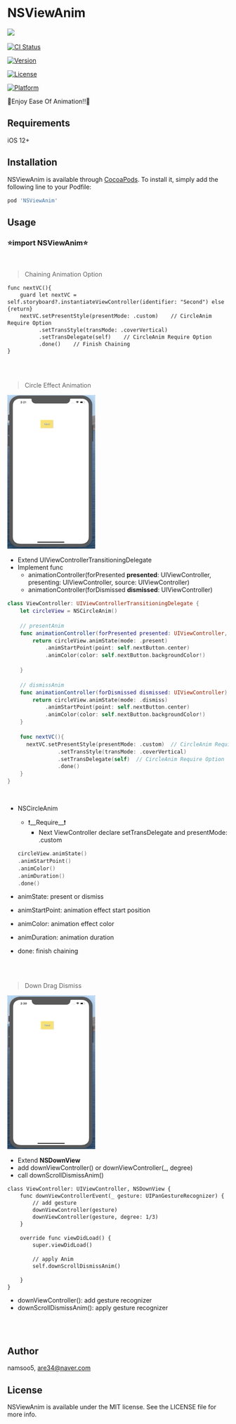 # NSViewAnim


![](https://img.shields.io/badge/namsoo-firstlib-blueviolet)

[![CI Status](https://img.shields.io/travis/namsoo5/NSViewAnim.svg?style=flat)](https://travis-ci.org/namsoo5/NSViewAnim)

[![Version](https://img.shields.io/cocoapods/v/NSViewAnim.svg?style=flat)](https://cocoapods.org/pods/NSViewAnim)

[![License](https://img.shields.io/cocoapods/l/NSViewAnim.svg?style=flat)](https://cocoapods.org/pods/NSViewAnim)

[![Platform](https://img.shields.io/cocoapods/p/NSViewAnim.svg?style=flat)](https://cocoapods.org/pods/NSViewAnim)





💜Enjoy Ease Of Animation!!💜


## Requirements

iOS 12+

## Installation

NSViewAnim is available through [CocoaPods](https://cocoapods.org). To install
it, simply add the following line to your Podfile:

```ruby
pod 'NSViewAnim'
```

## Usage

### ⭐️import NSViewAnim⭐️

<br>



> Chaining Animation Option

``` swif
func nextVC(){
    guard let nextVC = self.storyboard?.instantiateViewController(identifier: "Second") else {return}
    nextVC.setPresentStyle(presentMode: .custom)    // CircleAnim Require Option
          .setTransStyle(transMode: .coverVertical)
          .setTransDelegate(self)    // CircleAnim Require Option
          .done()    // Finish Chaining
}
```

<br>

<br>



> Circle Effect Animation

<img src="./READMEImg/circleAnim.gif" width="200" height="350">

* Extend UIViewControllerTransitioningDelegate 
* Implement func
  * animationController(forPresented __presented__: UIViewController, presenting: UIViewController, source: UIViewController)
  * animationController(forDismissed __dismissed__: UIViewController) 

``` swift
class ViewController: UIViewControllerTransitioningDelegate {
    let circleView = NSCircleAnim()

    // presentAnim
    func animationController(forPresented presented: UIViewController, presenting: UIViewController, source: UIViewController) -> UIViewControllerAnimatedTransitioning? {
        return circleView.animState(mode: .present)
            .animStartPoint(point: self.nextButton.center)
            .animColor(color: self.nextButton.backgroundColor!)
        
    }
    
    // dismissAnim
    func animationController(forDismissed dismissed: UIViewController) -> UIViewControllerAnimatedTransitioning? {
        return circleView.animState(mode: .dismiss)
            .animStartPoint(point: self.nextButton.center)
            .animColor(color: self.nextButton.backgroundColor!)
    }
  
  	func nextVC(){
      nextVC.setPresentStyle(presentMode: .custom)  // CircleAnim Require Option
                .setTransStyle(transMode: .coverVertical)
                .setTransDelegate(self)  // CircleAnim Require Option
                .done()
    }
}
```

<br>

* NSCircleAnim
  * ❗️__Require__❗️
    * Next ViewController declare setTransDelegate and presentMode: .custom


  ``` swift
  circleView.animState()
  .animStartPoint()
  .animColor()
  .animDuration()
  .done()
  ```

* animState: present or dismiss
* animStartPoint: animation effect start position
* animColor: animation effect color
* animDuration: animation duration
* done: finish chaining



<br>

<br>



> Down Drag Dismiss

<img src="./READMEImg/downDismiss.gif" width="200" height="350">

* Extend __NSDownView__
* add downViewController() or downViewController(_, degree)
* call downScrollDismissAnim()

``` swfit
class ViewController: UIViewController, NSDownView {
    func downViewControllerEvent(_ gesture: UIPanGestureRecognizer) {
        // add gesture
        downViewController(gesture)
        downViewController(gesture, degree: 1/3)
    }
    
    override func viewDidLoad() {
        super.viewDidLoad()
        
        // apply Anim
        self.downScrollDismissAnim()
        
    }
}
```

* downViewController(): add gesture recognizer
* downScrollDismissAnim(): apply gesture recognizer



<br>

<br>





## Author

namsoo5, are34@naver.com

## License

NSViewAnim is available under the MIT license. See the LICENSE file for more info.
